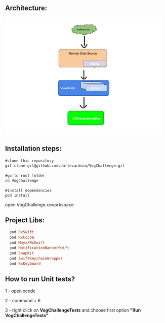 ## Architecture:

![Architecture](https://github.com/daflecardoso/VogChallenge/blob/main/architecture.png)

## Installation steps:

```shell
#clone this repository
git clone git@github.com:daflecardoso/VogChallenge.git

#go to root folder
cd VogChallenge

#install dependencies
pod install
```

open VogChallenge.xcworkspace

## Project Libs:

```ruby
  pod RxSwift
  pod RxCocoa
  pod Moya/RxSwift
  pod NotificationBannerSwift
  pod SnapKit
  pod SwiftKeychainWrapper
  pod RxKeyboard
```

## How to run Unit tests?

1 - open xcode

2 - command + 6

3 - right click on **VogChallengeTests** and choose first option **"Run VogChallengeTests"**
